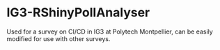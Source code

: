 # IG3-RShinyPollAnalyser
Used for a survey on CI/CD in IG3 at Polytech Montpellier, can be easily modified for use with other surveys.
